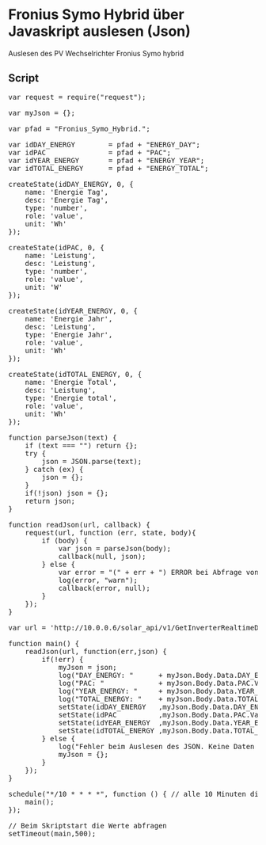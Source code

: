 # Fronius Symo Hybrid über Javaskript auslesen (Json)

Auslesen des PV Wechselrichter Fronius Symo hybrid


## Script

<pre class="codecontent ">var request = require("request");

var myJson = {};

var pfad = "Fronius_Symo_Hybrid.";

var idDAY_ENERGY        = pfad + "ENERGY_DAY";
var idPAC               = pfad + "PAC";
var idYEAR_ENERGY       = pfad + "ENERGY_YEAR";
var idTOTAL_ENERGY      = pfad + "ENERGY_TOTAL";

createState(idDAY_ENERGY, 0, {
    name: 'Energie Tag',
    desc: 'Energie Tag',
    type: 'number',
    role: 'value',
    unit: 'Wh'
});

createState(idPAC, 0, {
    name: 'Leistung',
    desc: 'Leistung',
    type: 'number',
    role: 'value',
    unit: 'W'
});

createState(idYEAR_ENERGY, 0, {
    name: 'Energie Jahr',
    desc: 'Leistung',
    type: 'Energie Jahr',
    role: 'value',
    unit: 'Wh'
});

createState(idTOTAL_ENERGY, 0, {
    name: 'Energie Total',
    desc: 'Leistung',
    type: 'Energie total',
    role: 'value',
    unit: 'Wh'
});

function parseJson(text) {
    if (text === "") return {};
    try {
        json = JSON.parse(text);
    } catch (ex) {
        json = {};
    }
    if(!json) json = {};
    return json;
}

function readJson(url, callback) {
    request(url, function (err, state, body){
        if (body) {
            var json = parseJson(body);
            callback(null, json);
        } else {
            var error = "(" + err + ") ERROR bei Abfrage von: " + url;
            log(error, "warn");  
            callback(error, null);
        }
    });
}

var url = 'http://10.0.0.6/solar_api/v1/GetInverterRealtimeData.cgi?Scope=System';

function main() {
    readJson(url, function(err,json) {
        if(!err) {
            myJson = json;
            log("DAY_ENERGY: "      + myJson.Body.Data.DAY_ENERGY.Values[1],"info");
            log("PAC: "             + myJson.Body.Data.PAC.Values[1],"info");
            log("YEAR_ENERGY: "     + myJson.Body.Data.YEAR_ENERGY.Values[1],"info");
            log("TOTAL_ENERGY: "    + myJson.Body.Data.TOTAL_ENERGY.Values[1],"info");
            setState(idDAY_ENERGY   ,myJson.Body.Data.DAY_ENERGY.Values[1]);
            setState(idPAC          ,myJson.Body.Data.PAC.Values[1]);
            setState(idYEAR_ENERGY  ,myJson.Body.Data.YEAR_ENERGY.Values[1]);
            setState(idTOTAL_ENERGY ,myJson.Body.Data.TOTAL_ENERGY.Values[1]);
        } else {
            log("Fehler beim Auslesen des JSON. Keine Daten erhalten.","warn");
            myJson = {};
        }
    });
}

schedule("*/10 * * * *", function () { // alle 10 Minuten die Werte abfragen
    main();
});

// Beim Skriptstart die Werte abfragen
setTimeout(main,500);</pre>